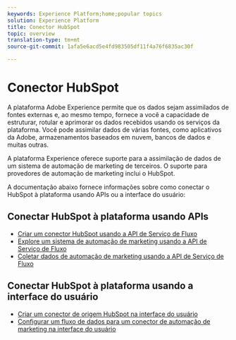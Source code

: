 ```yaml
---
keywords: Experience Platform;home;popular topics
solution: Experience Platform
title: Conector HubSpot
topic: overview
translation-type: tm+mt
source-git-commit: 1afa5e6acd5e4fd983505df11f4a76f6835ac30f

---
```



# Conector HubSpot

A plataforma Adobe Experience permite que os dados sejam assimilados de fontes externas e, ao mesmo tempo, fornece a você a capacidade de estruturar, rotular e aprimorar os dados recebidos usando os serviços da plataforma. Você pode assimilar dados de várias fontes, como aplicativos da Adobe, armazenamentos baseados em nuvem, bancos de dados e muitas outras.

A plataforma Experience oferece suporte para a assimilação de dados de um sistema de automação de marketing de terceiros. O suporte para provedores de automação de marketing inclui o HubSpot.

A documentação abaixo fornece informações sobre como conectar o HubSpot à plataforma usando APIs ou a interface do usuário:

## Conectar HubSpot à plataforma usando APIs

- [Criar um conector HubSpot usando a API de Serviço de Fluxo](../../tutorials/api/create/marketing-automation/hubspot.md)
- [Explore um sistema de automação de marketing usando a API de Serviço de Fluxo](../../tutorials/api/explore/marketing-automation.md)
- [Coletar dados de automação de marketing usando a API de Serviço de Fluxo](../../tutorials/api/collect/marketing-automation.md)

## Conectar HubSpot à plataforma usando a interface do usuário

- [Criar um conector de origem HubSpot na interface do usuário](../../tutorials/ui/create/marketing-automation/hubspot.md)
- [Configurar um fluxo de dados para um conector de automação de marketing na interface do usuário](../../tutorials/ui/dataflow/marketing-automation.md)